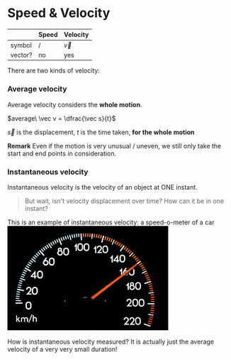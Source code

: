 # Speed & Velocity

|         | Speed | Velocity |
| ------- | ----- | -------- |
| symbol  | /     | $\vec v$ |
| vector? | no    | yes      |
There are two kinds of velocity:

### Average velocity
Average velocity considers the **whole motion**.

$average\ \vec v = \dfrac{\vec s}{t}$

$\vec s$ is the displacement, $t$ is the time taken, **for the whole motion**

**Remark**
Even if the motion is very unusual / uneven, we still only take the start and end points in consideration.

### Instantaneous velocity
Instantaneous velocity is the velocity of an object at ONE instant.

> But wait, isn't velocity displacement over time? How can it be in one instant?

This is an example of instantaneous velocity: a speed-o-meter of a car
![](assets/car_speedometer.png)

How is instantaneous velocity measured? It is actually just the average velocity of a very very small duration!
